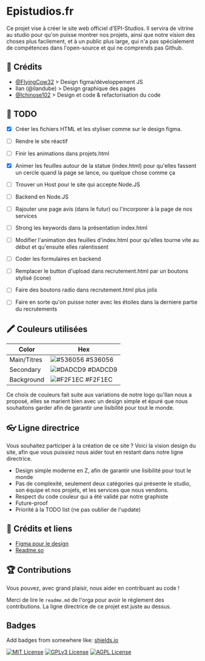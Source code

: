 
# Epistudios.fr 

Ce projet vise à créer le site web officiel d'EPI-Studios. Il servira de vitrine au studio pour qu'on puisse montrer nos projets, ainsi que notre vision des choses plus facilement, et à un public plus large, qui n'a pas spécialement de compétences dans l'open-source et qui ne comprends pas Github. 


## 👥 Crédits

- [@FlyingCow32](https://github.com/FlyingCow31) > Design figma/développement JS 
- Ilan (@ilandube) > Design graphique des pages
- [@Ichinose102](https://github.com/Ichinose102) > Design et code & refactorisation du code


## 📝 TODO

- [x]  Créer les fichiers HTML et les styliser comme sur le design figma. 
- [ ]  Rendre le site réactif
- [ ] Finir les animations dans projets.html
- [x]  Animer les feuilles autour de la statue (index.html) pour qu'elles fassent un cercle quand la page se lance, ou quelque chose comme ça 
- [ ]  Trouver un Host pour le site qui accepte Node.JS 
- [ ]  Backend en Node.JS 
- [ ]  Rajouter une page avis (dans le futur) ou l'incorporer à la page de nos services 
- [ ]  Strong les keywords dans la présentation index.html
- [ ]  Modifier l'animation des feuilles d'index.html pour qu'elles tourne vite au début et qu'ensuite elles ralentissent
- [ ]  Coder les formulaires en backend
- [ ]  Remplacer le button d'upload dans recrutement.html par un boutons stylisé (icone)
- [ ]  Faire des boutons radio dans recrutement.html plus jolis
- [ ] Faire en sorte qu'on puisse noter avec les étoiles dans la derniere partie du recrutements


## 🖍 Couleurs utilisées

| Color             | Hex                                                                |
| ----------------- | ------------------------------------------------------------------ |
| Main/Titres | ![#536056](https://placehold.co/15x15/536056/536056.png) #536056 |
| Secondary | ![#DADCD9](https://placehold.co/15x15/DADCD9/DADCD9.png) #DADCD9 |
| Background | ![#F2F1EC](https://placehold.co/15x15/F2F1EC/F2F1EC.png) #F2F1EC |

Ce choix de couleurs fait suite aux variations de notre logo qu'Ilan nous a proposé, elles se marient bien avec un design simple et épuré que nous souhaitons garder afin de garantir une lisibilité pour tout le monde. 


## 👓 Ligne directrice

Vous souhaitez participer à la création de ce site ? Voici la vision design du site, afin que vous puissiez nous aider tout en restant dans notre ligne directrice. 
* Design simple moderne en Z, afin de garantir une lisibilité pour tout le monde
* Pas de complexité, seulement deux catégories qui présente le studio, son équipe et nos projets, et les services que nous vendons. 
* Respect du code couleur qui a été validé par notre graphiste 
* Future-proof
* Priorité à la TODO list (ne pas oublier de l'update)
## 🔗 Crédits et liens

 - [Figma pour le design](https://www.figma.com/design/zn41OhWlxqe9aONRY73h6r/Epi-Studios?node-id=20-43&t=m32VydwISoE2jwTk-1)
 - [Readme.so](https://readme.so/editor)


## 🏆 Contributions

Vous pouvez, avec grand plaisir, nous aider en contribuant au code !

Merci de lire le `readme.md` de l'orga pour avoir le règlement des contributions. La ligne directrice de ce projet est juste au dessus. 



## Badges

Add badges from somewhere like: [shields.io](https://shields.io/)

[![MIT License](https://img.shields.io/badge/License-MIT-green.svg)](https://choosealicense.com/licenses/mit/)
[![GPLv3 License](https://img.shields.io/badge/License-GPL%20v3-yellow.svg)](https://opensource.org/licenses/)
[![AGPL License](https://img.shields.io/badge/license-AGPL-blue.svg)](http://www.gnu.org/licenses/agpl-3.0)
